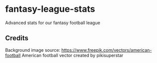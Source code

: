 # fantasy-league-stats
Advanced stats for our fantasy football league


## Credits

Background image source: https://www.freepik.com/vectors/american-football American football vector created by pikisuperstar
